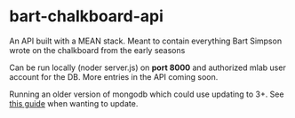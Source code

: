 # bart-chalkboard-api
An API built with a MEAN stack. Meant to contain everything Bart Simpson wrote on the chalkboard from the early seasons

Can be run locally (noder server.js) on **port 8000** and authorized mlab user account for the DB. More entries in the API coming soon.

Running an older version of mongodb which could use updating to 3+. See [this guide](https://stackoverflow.com/questions/47662220/db-collection-is-not-a-function-when-using-mongoclient-v3-0?rq=1) when wanting to update.
